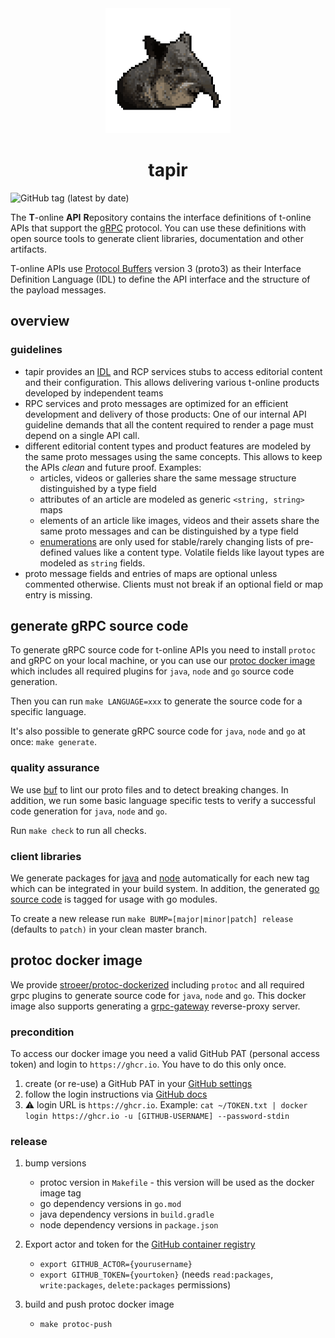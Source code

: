 <div align="center">
  <img src="docs/tapir.png" height="200" alt="tapir"/>
   <h1>tapir</h1>
</div>

![GitHub tag (latest by date)](https://img.shields.io/github/v/tag/stroeer/tapir?color=%23f653a6&label=Release&style=flat-square)

The **T**-online **API** **R**epository contains the interface definitions of t-online APIs that support the [gRPC](https://grpc.io/) protocol. You can use these definitions with open source tools to generate client libraries, documentation and other artifacts.

T-online APIs use [Protocol Buffers](https://github.com/google/protobuf) version 3 (proto3) as their Interface Definition Language (IDL) to define the API interface and the structure of the payload messages.

## overview

### guidelines

* tapir provides an [IDL](https://en.wikipedia.org/wiki/Interface_description_language) and RCP services stubs to access editorial content and their configuration. This allows delivering various t-online products developed by independent teams
* RPC services and proto messages are optimized for an efficient development and delivery of those products: One of our internal API guideline demands that all the content required to render a page must depend on a single API call.
* different editorial content types and product features are modeled by the same proto messages using the same concepts. This allows to keep the APIs _clean_ and future proof. Examples:
    * articles, videos or galleries share the same message structure distinguished by a type field
    * attributes of an article are modeled as generic `<string, string>` maps
    * elements of an article like images, videos and their assets share the same proto messages and can be distinguished by a type field
    * [enumerations](https://developers.google.com/protocol-buffers/docs/proto3#enum) are only used for stable/rarely changing lists of pre-defined values like a content type.
    Volatile fields like layout types are modeled as `string` fields.
* proto message fields and entries of maps are optional unless commented otherwise. Clients must not break if an optional field or map entry is missing.


## generate gRPC source code

To generate gRPC source code for t-online APIs you need to install `protoc` and gRPC on your local machine,
or you can use our [protoc docker image](#protoc-docker-image) which includes all required plugins for `java`, `node` and `go` source code
generation.

Then you can run `make LANGUAGE=xxx` to generate the source code for a specific language.

It's also possible to generate gRPC source code for `java`, `node` and `go` at once: `make generate`.

### quality assurance

We use [buf](https://buf.build/) to lint our proto files and to detect breaking changes. In addition, we run some basic language specific tests to verify a
successful code generation for `java`, `node` and `go`.

Run `make check` to run all checks.

### client libraries

We generate packages for [java](https://github.com/stroeer/tapir/packages/235034) and [node](https://github.com/stroeer/tapir/packages/235031)
automatically for each new tag which can be integrated in your build system. In addition, the generated [go source code](go/) is tagged for usage with go modules.

To create a new release run `make BUMP=[major|minor|patch] release` (defaults to `patch)` in your clean master branch.

## protoc docker image

We provide [stroeer/protoc-dockerized](https://github.com/orgs/stroeer/packages/container/package/protoc-dockerized) including `protoc` and all required
grpc plugins to generate source code for `java`, `node` and `go`. This docker image also supports generating a [grpc-gateway](https://github.com/grpc-ecosystem/grpc-gateway)
reverse-proxy server.

### precondition

To access our docker image you need a valid GitHub PAT (personal access token) and login to `https://ghcr.io`. You have to do this only once.

1. create (or re-use) a GitHub PAT in your [GitHub settings](https://github.com/settings/tokens)
2. follow the login instructions via [GitHub docs](https://docs.github.com/en/packages/working-with-a-github-packages-registry/working-with-the-docker-registry#authenticating-with-a-personal-access-token)
3. :warning: login URL is `https://ghcr.io`. Example: `cat ~/TOKEN.txt | docker login https://ghcr.io -u [GITHUB-USERNAME] --password-stdin`

### release

1. bump versions

    - protoc version in `Makefile` - this version will be used as the docker image tag
    - go dependency versions in `go.mod`
    - java dependency versions in `build.gradle`
    - node dependency versions in `package.json`


2. Export actor and token for the [GitHub container registry](https://docs.github.com/en/packages/guides/about-github-container-registry)

   - `export GITHUB_ACTOR={yourusername}`
   - `export GITHUB_TOKEN={yourtoken}` (needs `read:packages`, `write:packages`, `delete:packages` permissions)


3. build and push protoc docker image
    - `make protoc-push`

